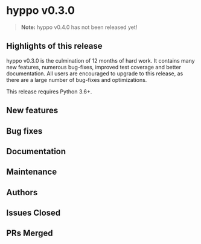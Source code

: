 # hyppo v0.3.0

> **Note:** hyppo v0.4.0 has not been released yet!

## Highlights of this release

hyppo v0.3.0 is the culmination of 12 months of hard work. It contains
many new features, numerous bug-fixes, improved test coverage and better
documentation. All users are encouraged to
upgrade to this release, as there are a large number of bug-fixes and
optimizations.

This release requires Python 3.6+.

## New features

## Bug fixes

## Documentation

## Maintenance

## Authors

## Issues Closed

## PRs Merged
